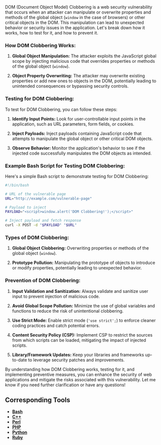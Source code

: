 DOM (Document Object Model) Clobbering is a web security vulnerability that occurs when an attacker can manipulate or overwrite properties and methods of the global object (`window` in the case of browsers) or other critical objects in the DOM. This manipulation can lead to unexpected behavior or security issues in the application. Let's break down how it works, how to test for it, and how to prevent it.

### How DOM Clobbering Works:

1. **Global Object Manipulation:** The attacker exploits the JavaScript global scope by injecting malicious code that overrides properties or methods of the global object (`window`).

2. **Object Property Overwriting:** The attacker may overwrite existing properties or add new ones to objects in the DOM, potentially leading to unintended consequences or bypassing security controls.

### Testing for DOM Clobbering:

To test for DOM Clobbering, you can follow these steps:

1. **Identify Input Points:** Look for user-controllable input points in the application, such as URL parameters, form fields, or cookies.

2. **Inject Payloads:** Inject payloads containing JavaScript code that attempts to manipulate the global object or other critical DOM objects.

3. **Observe Behavior:** Monitor the application's behavior to see if the injected code successfully manipulates the DOM objects as intended.

### Example Bash Script for Testing DOM Clobbering:

Here's a simple Bash script to demonstrate testing for DOM Clobbering:

```bash
#!/bin/bash

# URL of the vulnerable page
URL="http://example.com/vulnerable-page"

# Payload to inject
PAYLOAD="<script>window.alert('DOM Clobbering!');</script>"

# Inject payload and fetch response
curl -X POST -d "$PAYLOAD" "$URL"
```

### Types of DOM Clobbering:

1. **Global Object Clobbering:** Overwriting properties or methods of the global object (`window`).

2. **Prototype Pollution:** Manipulating the prototype of objects to introduce or modify properties, potentially leading to unexpected behavior.

### Prevention of DOM Clobbering:

1. **Input Validation and Sanitization:** Always validate and sanitize user input to prevent injection of malicious code.

2. **Avoid Global Scope Pollution:** Minimize the use of global variables and functions to reduce the risk of unintentional clobbering.

3. **Use Strict Mode:** Enable strict mode (`'use strict';`) to enforce cleaner coding practices and catch potential errors.

4. **Content Security Policy (CSP):** Implement CSP to restrict the sources from which scripts can be loaded, mitigating the impact of injected scripts.

5. **Library/Framework Updates:** Keep your libraries and frameworks up-to-date to leverage security patches and improvements.

By understanding how DOM Clobbering works, testing for it, and implementing preventive measures, you can enhance the security of web applications and mitigate the risks associated with this vulnerability. Let me know if you need further clarification or have any questions!

## Corresponding Tools

- [**Bash**](https://github.com/saidehossain/Hacking_Tools/blob/main/hacking_with_bash/DOM%20Clobbering.sh)
- [**C++**](https://github.com/saidehossain/Hacking_Tools/blob/main/hacking_with_c%2B%2B/DOM%20Clobbering.cpp)
- [**Perl**](https://github.com/saidehossain/Hacking_Tools/blob/main/hacking_with_perl/DOM_Clobbering.pl)
- [**PHP**](https://github.com/saidehossain/Hacking_Tools/blob/main/hacking_with_php/DOM_Clobbering.php)
- [**Python**](https://github.com/saidehossain/Hacking_Tools/blob/main/hacking_with_python/DOM_Clobbering.py)
- [**Ruby**](https://github.com/saidehossain/Hacking_Tools/blob/main/hacking_with_ruby/DOM_Clobbering.rb)
